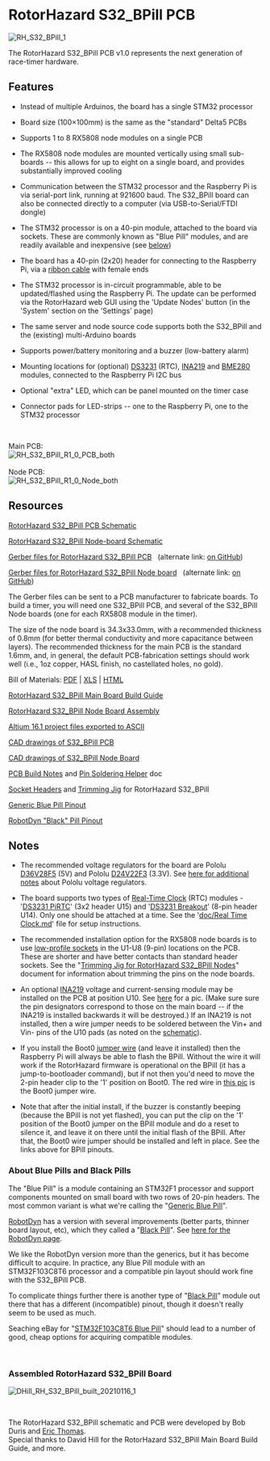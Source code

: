 # RotorHazard S32_BPill PCB

![RH_S32_BPill_1](pic/RH_S32_BPill_1s.jpg)

The RotorHazard S32_BPill PCB v1.0 represents the next generation of race-timer hardware.

## Features

* Instead of multiple Arduinos, the board has a single STM32 processor

* Board size (100×100mm) is the same as the "standard" Delta5 PCBs

* Supports 1 to 8 RX5808 node modules on a single PCB

* The RX5808 node modules are mounted vertically using small sub-boards -- this allows for up to eight on a single board, and provides substantially improved cooling

* Communication between the STM32 processor and the Raspberry Pi is via serial-port link, running at 921600 baud. The S32_BPill board can also be connected directly to a computer (via USB-to-Serial/FTDI dongle)

* The STM32 processor is on a 40-pin module, attached to the board via sockets. These are commonly known as "Blue Pill" modules, and are readily available and inexpensive (see [below](#aboutblue))

* The board has a 40-pin (2x20) header for connecting to the Raspberry Pi, via a [ribbon cable](https://www.ebay.com/itm/40-Pin-2x20-Female-to-Female-2-54mm-Pitch-40-wire-IDC-Flat-Ribbon-Cable/391776118674) with female ends

* The STM32 processor is in-circuit programmable, able to be updated/flashed using the Raspberry Pi. The update can be performed via the RotorHazard web GUI using the 'Update Nodes' button (in the 'System' section on the 'Settings' page)

* The same server and node source code supports both the S32_BPill and the (existing) multi-Arduino boards

* Supports power/battery monitoring and a buzzer (low-battery alarm)

* Mounting locations for (optional) [DS3231](#rtc) (RTC), [INA219](https://www.adafruit.com/product/904) and [BME280](https://www.amazon.com/Onyehn-Temperature-Humidity-Barometric-Pressure/dp/B07KR24P6P) modules, connected to the Raspberry Pi I2C bus

* Optional "extra" LED, which can be panel mounted on the timer case

* Connector pads for LED-strips -- one to the Raspberry Pi, one to the STM32 processor
<br>

Main PCB:<br>
![RH_S32_BPill_R1_0_PCB_both](pic/RH_S32_BPill_R1_0_PCB_both.png)<br><br>
Node PCB:<br>
![RH_S32_BPill_R1_0_Node_both](pic/RH_S32_BPill_R1_0_Node_both.png)

## Resources

[RotorHazard S32_BPill PCB Schematic](files/RotorHazard_S32_BPill_SCH_R1.pdf)

[RotorHazard S32_BPill Node-board Schematic](files/RotorHazard_S32_Node_SCH_R1_0.pdf)

[Gerber files for RotorHazard S32_BPill PCB](http://www.rotorhazard.com/files/GerberFiles_RotorHazard_S32_BPill_R1.zip) &nbsp; (alternate link: [on GitHub](files/GerberFiles_RotorHazard_S32_BPill_R1.zip))

[Gerber files for RotorHazard S32_BPill Node board](http://www.rotorhazard.com/files/GerberFiles_RotorHazard_S32_Node_R1_0.zip) &nbsp; (alternate link: [on GitHub](files/GerberFiles_RotorHazard_S32_Node_R1_0.zip))

The Gerber files can be sent to a PCB manufacturer to fabricate boards. To build a timer, you will need one S32_BPill PCB, and several of the S32_BPill Node boards (one for each RX5808 module in the timer).

The size of the node board is 34.3x33.0mm, with a recommended thickness of 0.8mm (for better thermal conductivity and more capacitance between layers). The recommended thickness for the main PCB is the standard 1.6mm, and, in general, the default PCB-fabrication settings should work well (i.e., 1oz copper, HASL finish, no castellated holes, no gold).

Bill of Materials: [PDF](files/RotorHazard_S32_BPill_R1_bd02.pdf) | [XLS](files/RotorHazard_S32_BPill_R1_bd02.xls) | [HTML](https://github.com/RotorHazard/rhfiles/raw/main/S32_BPill/files/RotorHazard_S32_BPill_R1_bd02.html)

[RotorHazard S32_BPill Main Board Build Guide](mainBoardBuild.md)

[RotorHazard S32_BPill Node Board Assembly](nodeAssembly.md)

[Altium 16.1 project files exported to ASCII](https://github.com/RotorHazard/rhfiles/raw/main/S32_BPill/files/RotorHazard_S32_BPill_R1_AltiumAscii.zip)

[CAD drawings of S32_BPill PCB](https://github.com/RotorHazard/rhfiles/raw/main/S32_BPill/files/RotorHazard_S32_BPill_PCB_R1.pdf)

[CAD drawings of S32_BPill Node Board](https://github.com/RotorHazard/rhfiles/raw/main/S32_BPill/files/RotorHazard_S32_Node_PCB_R1_0.pdf)

[PCB Build Notes](files/Build_notes.txt) and [Pin Soldering Helper](files/PinSolderingHelper.pdf) doc

[Socket Headers](headers.md) and [Trimming Jig](trimjig.md) for RotorHazard S32_BPill

[Generic Blue Pill Pinout](files/GenericBluePillPinout.jpg)

[RobotDyn "Black" Pill Pinout](files/STM32F103C8T6-RobotDyn_Black_Pill_pinout.pdf)

## Notes

* The recommended voltage regulators for the board are Pololu [D36V28F5](https://www.pololu.com/product/3782) (5V) and Pololu [D24V22F3](https://www.pololu.com/product/2857) (3.3V). See [here for additional notes](files/PololuCompatibilityWithRaceTimer.txt) about Pololu voltage regulators.

<a name="rtc"> </a>
* The board supports two types of [Real-Time Clock](../../doc/Real%20Time%20Clock.md) (RTC) modules - '[DS3231 PiRTC](https://www.adafruit.com/product/4282)' (3x2 header U15) and '[DS3231 Breakout](https://www.adafruit.com/product/3013)' (8-pin header U14). Only one should be attached at a time. See the '[doc/Real Time Clock.md](../../doc/Real%20Time%20Clock.md)' file for setup instructions.

* The recommended installation option for the RX5808 node boards is to use [low-profile sockets](https://www.mouser.com/ProductDetail/Mill-Max/801-93-036-10-012000?qs=WZRMhwwaLl%2F7W%252BkSMqBETQ%3D%3D) in the U1-U8 (9-pin) locations on the PCB. These are shorter and have better contacts than standard header sockets. See the "[Trimming Jig for RotorHazard S32_BPill Nodes](trimjig.md)" document for information about trimming the pins on the node boards.

* An optional [INA219](https://www.adafruit.com/product/904) voltage and current-sensing module may be installed on the PCB at position U10. See [here](https://github.com/RotorHazard/rhfiles/raw/main/S32_BPill/mainBuildPics/image10.jpg) for a pic. (Make sure sure the pin designators correspond to those on the main board -- if the INA219 is installed backwards it will be destroyed.) If an INA219 is not installed, then a wire jumper needs to be soldered between the Vin+ and Vin- pins of the U10 pads (as noted on the
[schematic](https://github.com/RotorHazard/RotorHazard/blob/master/resources/S32_BPill_PCB/files/RotorHazard_S32_BPill_SCH_R1.pdf)).
* If you install the Boot0 [jumper wire](https://www.adafruit.com/product/1951) (and leave it installed) then the Raspberry Pi will always be able to flash the BPill. Without the wire it will work if the RotorHazard firmware is operational on the BPill (it has a jump-to-bootloader command), but if not then you'd need to move the 2-pin header clip to the '1' position on Boot0. The red wire in [this pic](pic/RH_S32_BPill_Boot0Jumper.jpg) is the Boot0 jumper wire.

* Note that after the initial install, if the buzzer is constantly beeping (because the BPill is not yet flashed), you can put the clip on the '1' position of the Boot0 jumper on the BPill module and do a reset to silence it, and leave it on there until the initial flash of the BPill. After that, the Boot0 wire jumper should be installed and left in place. See the links above for BPill pinouts.


<a name="aboutblue"></a>
### About Blue Pills and Black Pills

The "Blue Pill" is a module containing an STM32F1 processor and support components mounted on small board with two rows of 20-pin headers. The most common variant is what we're calling the "[Generic Blue Pill](https://stm32-base.org/boards/STM32F103C8T6-Blue-Pill)".

[RobotDyn](https://robotdyn.com) has a version with several improvements (better parts, thinner board layout, etc), which they called a "[Black Pill](https://stm32-base.org/boards/STM32F103C8T6-RobotDyn-Black-Pill)". See [here for the RobotDyn page](https://robotdyn.com/stm32f103-stm32-arm-mini-system-dev-board-stm-firmware.html).

We like the RobotDyn version more than the generics, but it has become difficult to acquire. In practice, any Blue Pill module with an STM32F103C8T6 processor and a compatible pin layout should work fine with the S32_BPill PCB.

To complicate things further there is another type of "[Black Pill](https://stm32-base.org/boards/STM32F103C8T6-Black-Pill.html)" module out there that has a different (incompatible) pinout, though it doesn't really seem to be used as much. 

Seaching eBay for "[STM32F103C8T6 Blue Pill](https://www.ebay.com/sch/i.html?_nkw=STM32F103C8T6+Blue+Pill)" should lead to a number of good, cheap options for acquiring compatible modules.

<br>

### Assembled RotorHazard S32_BPill Board

![DHill_RH_S32_BPill_built_20210116_1](pic/DHill_RH_S32_BPill_built_20210116_1.jpg)

<br>

The RotorHazard S32_BPill schematic and PCB were developed by Bob Duris and [Eric Thomas](http://www.etheli.com).<br>
Special thanks to David Hill for the RotorHazard S32_BPill Main Board Build Guide, and more.
